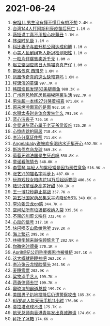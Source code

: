 # 2021-06-24

1. [宋祖儿 男生没有懂不懂只有想不想](https://s.weibo.com/weibo?q=%E5%AE%8B%E7%A5%96%E5%84%BF%20%E7%94%B7%E7%94%9F%E6%B2%A1%E6%9C%89%E6%87%82%E4%B8%8D%E6%87%82%E5%8F%AA%E6%9C%89%E6%83%B3%E4%B8%8D%E6%83%B3&Refer=top) `2.4M 🔥`
1. [台湾144人打阿斯利康疫苗后死亡](https://s.weibo.com/weibo?q=%23%E5%8F%B0%E6%B9%BE144%E4%BA%BA%E6%89%93%E9%98%BF%E6%96%AF%E5%88%A9%E5%BA%B7%E7%96%AB%E8%8B%97%E5%90%8E%E6%AD%BB%E4%BA%A1%23&Refer=top) `1.1M 🔥`
1. [薇娅说丁真不用担心吃藕丑](https://s.weibo.com/weibo?q=%23%E8%96%87%E5%A8%85%E8%AF%B4%E4%B8%81%E7%9C%9F%E4%B8%8D%E7%94%A8%E6%8B%85%E5%BF%83%E5%90%83%E8%97%95%E4%B8%91%23&Refer=top) `1.1M 🔥`
1. [林深时见鹿](https://s.weibo.com/weibo?q=%23%E6%9E%97%E6%B7%B1%E6%97%B6%E8%A7%81%E9%B9%BF%23&Refer=top) `1.1M 🔥`
1. [科比妻子与直升机公司达成和解](https://s.weibo.com/weibo?q=%23%E7%A7%91%E6%AF%94%E5%A6%BB%E5%AD%90%E4%B8%8E%E7%9B%B4%E5%8D%87%E6%9C%BA%E5%85%AC%E5%8F%B8%E8%BE%BE%E6%88%90%E5%92%8C%E8%A7%A3%23&Refer=top) `1.1M 🔥`
1. [小美人鱼剧组15人新冠检测阳性](https://s.weibo.com/weibo?q=%23%E5%B0%8F%E7%BE%8E%E4%BA%BA%E9%B1%BC%E5%89%A7%E7%BB%8415%E4%BA%BA%E6%96%B0%E5%86%A0%E6%A3%80%E6%B5%8B%E9%98%B3%E6%80%A7%23&Refer=top) `1.1M 🔥`
1. [一粒片仔癀售卖近千元](https://s.weibo.com/weibo?q=%23%E4%B8%80%E7%B2%92%E7%89%87%E4%BB%94%E7%99%80%E5%94%AE%E5%8D%96%E8%BF%91%E5%8D%83%E5%85%83%23&Refer=top) `1.0M 🔥`
1. [赵立坚回应旅日大熊猫真真产仔](https://s.weibo.com/weibo?q=%23%E8%B5%B5%E7%AB%8B%E5%9D%9A%E5%9B%9E%E5%BA%94%E6%97%85%E6%97%A5%E5%A4%A7%E7%86%8A%E7%8C%AB%E7%9C%9F%E7%9C%9F%E4%BA%A7%E4%BB%94%23&Refer=top) `1.0M 🔥`
1. [斯洛伐克 西班牙](https://s.weibo.com/weibo?q=%E6%96%AF%E6%B4%9B%E4%BC%90%E5%85%8B%20%E8%A5%BF%E7%8F%AD%E7%89%99&Refer=top) `1.0M 🔥`
1. [凤凰传奇真的这么缺预算吗](https://s.weibo.com/weibo?q=%23%E5%87%A4%E5%87%B0%E4%BC%A0%E5%A5%87%E7%9C%9F%E7%9A%84%E8%BF%99%E4%B9%88%E7%BC%BA%E9%A2%84%E7%AE%97%E5%90%97%23&Refer=top) `1.0M 🔥`
1. [程潇演的童谣](https://s.weibo.com/weibo?q=%23%E7%A8%8B%E6%BD%87%E6%BC%94%E7%9A%84%E7%AB%A5%E8%B0%A3%23&Refer=top) `997.7K 🔥`
1. [韩国渔民发现32条腿章鱼](https://s.weibo.com/weibo?q=%23%E9%9F%A9%E5%9B%BD%E6%B8%94%E6%B0%91%E5%8F%91%E7%8E%B032%E6%9D%A1%E8%85%BF%E7%AB%A0%E9%B1%BC%23&Refer=top) `988.3K 🔥`
1. [广州高风险区居民揭秘隔离生活](https://s.weibo.com/weibo?q=%23%E5%B9%BF%E5%B7%9E%E9%AB%98%E9%A3%8E%E9%99%A9%E5%8C%BA%E5%B1%85%E6%B0%91%E6%8F%AD%E7%A7%98%E9%9A%94%E7%A6%BB%E7%94%9F%E6%B4%BB%23&Refer=top) `982.7K 🔥`
1. [男生超一本线27分哭着报喜](https://s.weibo.com/weibo?q=%23%E7%94%B7%E7%94%9F%E8%B6%85%E4%B8%80%E6%9C%AC%E7%BA%BF27%E5%88%86%E5%93%AD%E7%9D%80%E6%8A%A5%E5%96%9C%23&Refer=top) `971.6K 🔥`
1. [原来烤冷面真的是面](https://s.weibo.com/weibo?q=%23%E5%8E%9F%E6%9D%A5%E7%83%A4%E5%86%B7%E9%9D%A2%E7%9C%9F%E7%9A%84%E6%98%AF%E9%9D%A2%23&Refer=top) `962.1K 🔥`
1. [水喝太多时身体会发生什么](https://s.weibo.com/weibo?q=%23%E6%B0%B4%E5%96%9D%E5%A4%AA%E5%A4%9A%E6%97%B6%E8%BA%AB%E4%BD%93%E4%BC%9A%E5%8F%91%E7%94%9F%E4%BB%80%E4%B9%88%23&Refer=top) `791.5K 🔥`
1. [蓝心洁丧子](https://s.weibo.com/weibo?q=%23%E8%93%9D%E5%BF%83%E6%B4%81%E4%B8%A7%E5%AD%90%23&Refer=top) `736.1K 🔥`
1. [金星说张蓝心属于老天爷赏饭吃](https://s.weibo.com/weibo?q=%23%E9%87%91%E6%98%9F%E8%AF%B4%E5%BC%A0%E8%93%9D%E5%BF%83%E5%B1%9E%E4%BA%8E%E8%80%81%E5%A4%A9%E7%88%B7%E8%B5%8F%E9%A5%AD%E5%90%83%23&Refer=top) `725.2K 🔥`
1. [心惊肉跳的同居](https://s.weibo.com/weibo?q=%23%E5%BF%83%E6%83%8A%E8%82%89%E8%B7%B3%E7%9A%84%E5%90%8C%E5%B1%85%23&Refer=top) `718.4K 🔥`
1. [李沁分享证件照](https://s.weibo.com/weibo?q=%23%E6%9D%8E%E6%B2%81%E5%88%86%E4%BA%AB%E8%AF%81%E4%BB%B6%E7%85%A7%23&Refer=top) `711.6K 🔥`
1. [Angelababy说被劝多喝热水还挺开心](https://s.weibo.com/weibo?q=%23Angelababy%E8%AF%B4%E8%A2%AB%E5%8A%9D%E5%A4%9A%E5%96%9D%E7%83%AD%E6%B0%B4%E8%BF%98%E6%8C%BA%E5%BC%80%E5%BF%83%23&Refer=top) `692.5K 🔥`
1. [斯洛伐克乌龙球](https://s.weibo.com/weibo?q=%E6%96%AF%E6%B4%9B%E4%BC%90%E5%85%8B%E4%B9%8C%E9%BE%99%E7%90%83&Refer=top) `569.3K 🔥`
1. [葡萄牙踢法国是生死战吗](https://s.weibo.com/weibo?q=%23%E8%91%A1%E8%90%84%E7%89%99%E8%B8%A2%E6%B3%95%E5%9B%BD%E6%98%AF%E7%94%9F%E6%AD%BB%E6%88%98%E5%90%97%23&Refer=top) `558.8K 🔥`
1. [童谣看陈情令](https://s.weibo.com/weibo?q=%23%E7%AB%A5%E8%B0%A3%E7%9C%8B%E9%99%88%E6%83%85%E4%BB%A4%23&Refer=top) `548.0K 🔥`
1. [李雪琴 年轻人的累经常是因为恶性竞争](https://s.weibo.com/weibo?q=%E6%9D%8E%E9%9B%AA%E7%90%B4%20%E5%B9%B4%E8%BD%BB%E4%BA%BA%E7%9A%84%E7%B4%AF%E7%BB%8F%E5%B8%B8%E6%98%AF%E5%9B%A0%E4%B8%BA%E6%81%B6%E6%80%A7%E7%AB%9E%E4%BA%89&Refer=top) `516.9K 🔥`
1. [张艺兴的猫名字叫萝卜](https://s.weibo.com/weibo?q=%23%E5%BC%A0%E8%89%BA%E5%85%B4%E7%9A%84%E7%8C%AB%E5%90%8D%E5%AD%97%E5%8F%AB%E8%90%9D%E5%8D%9C%23&Refer=top) `487.6K 🔥`
1. [玩游戏找女陪练花14万后起诉要回](https://s.weibo.com/weibo?q=%23%E7%8E%A9%E6%B8%B8%E6%88%8F%E6%89%BE%E5%A5%B3%E9%99%AA%E7%BB%83%E8%8A%B114%E4%B8%87%E5%90%8E%E8%B5%B7%E8%AF%89%E8%A6%81%E5%9B%9E%23&Refer=top) `486.3K 🔥`
1. [陆思诚童谣身高差好甜](https://s.weibo.com/weibo?q=%23%E9%99%86%E6%80%9D%E8%AF%9A%E7%AB%A5%E8%B0%A3%E8%BA%AB%E9%AB%98%E5%B7%AE%E5%A5%BD%E7%94%9C%23&Refer=top) `388.1K 🔥`
1. [王一博12秒静止挑战](https://s.weibo.com/weibo?q=%23%E7%8E%8B%E4%B8%80%E5%8D%9A12%E7%A7%92%E9%9D%99%E6%AD%A2%E6%8C%91%E6%88%98%23&Refer=top) `357.7K 🔥`
1. [第五批国家药品集采平均降价56%](https://s.weibo.com/weibo?q=%23%E7%AC%AC%E4%BA%94%E6%89%B9%E5%9B%BD%E5%AE%B6%E8%8D%AF%E5%93%81%E9%9B%86%E9%87%87%E5%B9%B3%E5%9D%87%E9%99%8D%E4%BB%B756%25%23&Refer=top) `348.0K 🔥`
1. [李沁张云龙cp感](https://s.weibo.com/weibo?q=%23%E6%9D%8E%E6%B2%81%E5%BC%A0%E4%BA%91%E9%BE%99cp%E6%84%9F%23&Refer=top) `344.7K 🔥`
1. [空间站所有垃圾都收纳入袋](https://s.weibo.com/weibo?q=%23%E7%A9%BA%E9%97%B4%E7%AB%99%E6%89%80%E6%9C%89%E5%9E%83%E5%9C%BE%E9%83%BD%E6%94%B6%E7%BA%B3%E5%85%A5%E8%A2%8B%23&Refer=top) `335.5K 🔥`
1. [不辣的川菜长啥样](https://s.weibo.com/weibo?q=%23%E4%B8%8D%E8%BE%A3%E7%9A%84%E5%B7%9D%E8%8F%9C%E9%95%BF%E5%95%A5%E6%A0%B7%23&Refer=top) `332.4K 🔥`
1. [心动的信号](https://s.weibo.com/weibo?q=%E5%BF%83%E5%8A%A8%E7%9A%84%E4%BF%A1%E5%8F%B7&Refer=top) `317.1K 🔥`
1. [快闪唱支山歌给党听](https://s.weibo.com/weibo?q=%23%E5%BF%AB%E9%97%AA%E5%94%B1%E6%94%AF%E5%B1%B1%E6%AD%8C%E7%BB%99%E5%85%9A%E5%90%AC%23&Refer=top) `299.2K 🔥`
1. [海上繁花](https://s.weibo.com/weibo?q=%23%E6%B5%B7%E4%B8%8A%E7%B9%81%E8%8A%B1%23&Refer=top) `295.3K 🔥`
1. [林楠笙越来越像顾慎言了](https://s.weibo.com/weibo?q=%23%E6%9E%97%E6%A5%A0%E7%AC%99%E8%B6%8A%E6%9D%A5%E8%B6%8A%E5%83%8F%E9%A1%BE%E6%85%8E%E8%A8%80%E4%BA%86%23&Refer=top) `282.9K 🔥`
1. [你微笑时很美](https://s.weibo.com/weibo?q=%E4%BD%A0%E5%BE%AE%E7%AC%91%E6%97%B6%E5%BE%88%E7%BE%8E&Refer=top) `270.1K 🔥`
1. [April经纪公司称李娜恩也被排挤](https://s.weibo.com/weibo?q=%23April%E7%BB%8F%E7%BA%AA%E5%85%AC%E5%8F%B8%E7%A7%B0%E6%9D%8E%E5%A8%9C%E6%81%A9%E4%B9%9F%E8%A2%AB%E6%8E%92%E6%8C%A4%23&Refer=top) `267.1K 🔥`
1. [这大概就是睡神吧](https://s.weibo.com/weibo?q=%23%E8%BF%99%E5%A4%A7%E6%A6%82%E5%B0%B1%E6%98%AF%E7%9D%A1%E7%A5%9E%E5%90%A7%23&Refer=top) `262.2K 🔥`
1. [李沁张云龙捏脸情头](https://s.weibo.com/weibo?q=%23%E6%9D%8E%E6%B2%81%E5%BC%A0%E4%BA%91%E9%BE%99%E6%8D%8F%E8%84%B8%E6%83%85%E5%A4%B4%23&Refer=top) `261.5K 🔥`
1. [麦穗零票](https://s.weibo.com/weibo?q=%23%E9%BA%A6%E7%A9%97%E9%9B%B6%E7%A5%A8%23&Refer=top) `202.9K 🔥`
1. [梁牧泽手艺人](https://s.weibo.com/weibo?q=%23%E6%A2%81%E7%89%A7%E6%B3%BD%E6%89%8B%E8%89%BA%E4%BA%BA%23&Refer=top) `199.7K 🔥`
1. [蒋勇律师去世](https://s.weibo.com/weibo?q=%23%E8%92%8B%E5%8B%87%E5%BE%8B%E5%B8%88%E5%8E%BB%E4%B8%96%23&Refer=top) `199.7K 🔥`
1. [窦骁演的霸道总裁](https://s.weibo.com/weibo?q=%23%E7%AA%A6%E9%AA%81%E6%BC%94%E7%9A%84%E9%9C%B8%E9%81%93%E6%80%BB%E8%A3%81%23&Refer=top) `199.7K 🔥`
1. [美国男子趴地投降后仍遭警察攻击](https://s.weibo.com/weibo?q=%23%E7%BE%8E%E5%9B%BD%E7%94%B7%E5%AD%90%E8%B6%B4%E5%9C%B0%E6%8A%95%E9%99%8D%E5%90%8E%E4%BB%8D%E9%81%AD%E8%AD%A6%E5%AF%9F%E6%94%BB%E5%87%BB%23&Refer=top) `185.3K 🔥`
1. [65岁老人每天玩手机11小时](https://s.weibo.com/weibo?q=%2365%E5%B2%81%E8%80%81%E4%BA%BA%E6%AF%8F%E5%A4%A9%E7%8E%A9%E6%89%8B%E6%9C%BA11%E5%B0%8F%E6%97%B6%23&Refer=top) `176.0K 🔥`
1. [莫拉塔点球不进](https://s.weibo.com/weibo?q=%E8%8E%AB%E6%8B%89%E5%A1%94%E7%82%B9%E7%90%83%E4%B8%8D%E8%BF%9B&Refer=top) `175.7K 🔥`
1. [航天总师向香港青年发出真诚邀请](https://s.weibo.com/weibo?q=%23%E8%88%AA%E5%A4%A9%E6%80%BB%E5%B8%88%E5%90%91%E9%A6%99%E6%B8%AF%E9%9D%92%E5%B9%B4%E5%8F%91%E5%87%BA%E7%9C%9F%E8%AF%9A%E9%82%80%E8%AF%B7%23&Refer=top) `174.6K 🔥`
1. [拜托了冰箱](https://s.weibo.com/weibo?q=%E6%8B%9C%E6%89%98%E4%BA%86%E5%86%B0%E7%AE%B1&Refer=top) `174.6K 🔥`
